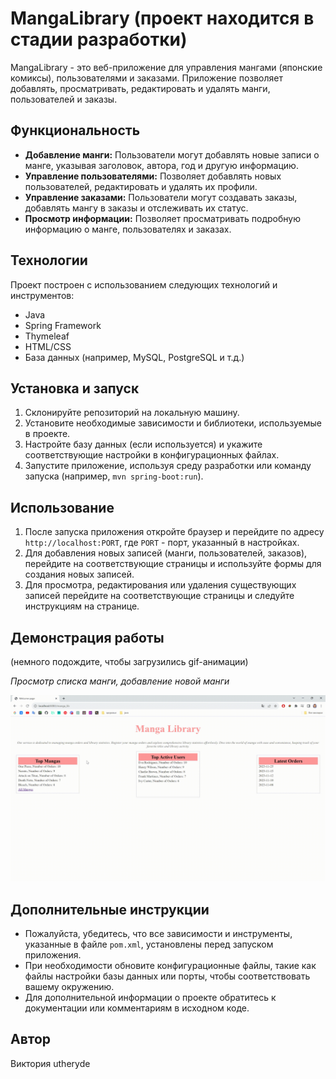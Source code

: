 # MangaLibrary (проект находится в стадии разработки)

MangaLibrary - это веб-приложение для управления мангами (японские комиксы), пользователями и заказами. Приложение позволяет добавлять, просматривать, редактировать и удалять манги, пользователей и заказы.

## Функциональность

- **Добавление манги:** Пользователи могут добавлять новые записи о манге, указывая заголовок, автора, год и другую информацию.
- **Управление пользователями:** Позволяет добавлять новых пользователей, редактировать и удалять их профили.
- **Управление заказами:** Пользователи могут создавать заказы, добавлять мангу в заказы и отслеживать их статус.
- **Просмотр информации:** Позволяет просматривать подробную информацию о манге, пользователях и заказах.

## Технологии

Проект построен с использованием следующих технологий и инструментов:
- Java
- Spring Framework
- Thymeleaf
- HTML/CSS
- База данных (например, MySQL, PostgreSQL и т.д.)

## Установка и запуск

1. Склонируйте репозиторий на локальную машину.
2. Установите необходимые зависимости и библиотеки, используемые в проекте.
3. Настройте базу данных (если используется) и укажите соответствующие настройки в конфигурационных файлах.
4. Запустите приложение, используя среду разработки или команду запуска (например, `mvn spring-boot:run`).

## Использование

1. После запуска приложения откройте браузер и перейдите по адресу `http://localhost:PORT`, где `PORT` - порт, указанный в настройках.
2. Для добавления новых записей (манги, пользователей, заказов), перейдите на соответствующие страницы и используйте формы для создания новых записей.
3. Для просмотра, редактирования или удаления существующих записей перейдите на соответствующие страницы и следуйте инструкциям на странице.

## Демонстрация работы
(немного подождите, чтобы загрузились gif-анимации)

*Просмотр списка манги, добавление новой манги*

![Скринкаст просмотра списка манги и ее удаления](misc/images/1.gif)


## Дополнительные инструкции

- Пожалуйста, убедитесь, что все зависимости и инструменты, указанные в файле `pom.xml`, установлены перед запуском приложения.
- При необходимости обновите конфигурационные файлы, такие как файлы настройки базы данных или порты, чтобы соответствовать вашему окружению.
- Для дополнительной информации о проекте обратитесь к документации или комментариям в исходном коде.

## Автор

Виктория utheryde
